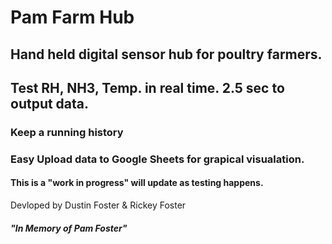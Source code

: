 # Pam Farm Hub

<h2> Hand held digital sensor hub for poultry farmers. </h2>
  
  
<h2> Test RH, NH3, Temp. in real time. 2.5 sec to output data. </h2>
<h3> Keep a running history </h3>
<h3> Easy Upload data to Google Sheets for grapical visualation. </h3>


<h4> This is a "work in progress" will update as testing happens. </h4>
Devloped by Dustin Foster & Rickey Foster

<h5> "In Memory of Pam Foster" </h5>
